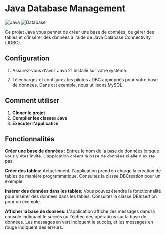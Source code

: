 # Java Database Management

![Java](https://img.shields.io/badge/Java-11-green)
![Database](https://img.shields.io/badge/Database-MySQL-blue)

Ce projet Java vous permet de créer une base de données, de gérer des tables et d'insérer des données à l'aide de Java Database Connectivity (JDBC).

## Configuration

1. Assurez-vous d'avoir Java 21 installé sur votre système.

2. Téléchargez et configurez les pilotes JDBC appropriés pour votre base de données. Dans cet exemple, nous utilisons MySQL.


## Comment utiliser

1. **Cloner le projet**
2.  **Compiler les classes Java**
3.  **Exécuter l'application**


## Fonctionnalités

**Créer une base de données :** Entrez le nom de la base de données lorsque vous y êtes invité. L'application créera la base de données si elle n'existe pas.

**Créer des tables:** Actuellement, l'application prend en charge la création de tables de manière programmatique. Consultez la classe DBCreation pour un exemple.

**Insérer des données dans les tables:** Vous pouvez étendre la fonctionnalité pour insérer des données dans les tables. Consultez la classe DBInsertion pour un exemple.

**Afficher la base de données:** L'application affiche des messages dans la console indiquant le succès ou l'échec des opérations sur la base de données. Les messages en vert indiquent le succès, et les messages en rouge indiquent des erreurs.

